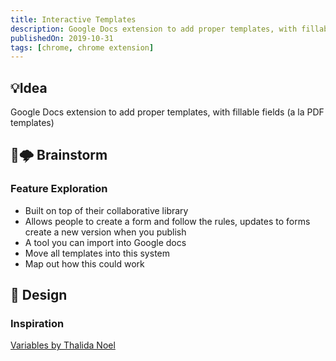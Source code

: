 ```yaml
---
title: Interactive Templates
description: Google Docs extension to add proper templates, with fillable fields (a la PDF templates)
publishedOn: 2019-10-31
tags: [chrome, chrome extension]
---
```


## 💡Idea

Google Docs extension to add proper templates, with fillable fields (a la PDF templates)

## 🧠🌩 Brainstorm

### Feature Exploration

- Built on top of their collaborative library
- Allows people to create a form and follow the rules, updates to forms create a new version when you publish
- A tool you can import into Google docs
- Move all templates into this system
- Map out how this could work

## 🎨 Design

### Inspiration

[Variables by Thalida Noel](https://dribbble.com/thalida/collections/904201-Variables)
